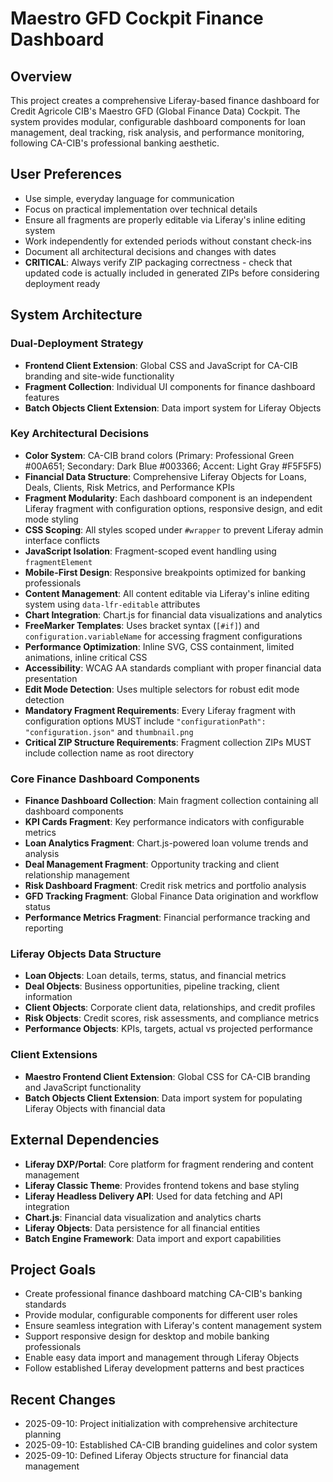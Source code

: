 # Maestro GFD Cockpit Finance Dashboard

## Overview
This project creates a comprehensive Liferay-based finance dashboard for Credit Agricole CIB's Maestro GFD (Global Finance Data) Cockpit. The system provides modular, configurable dashboard components for loan management, deal tracking, risk analysis, and performance monitoring, following CA-CIB's professional banking aesthetic.

## User Preferences
- Use simple, everyday language for communication
- Focus on practical implementation over technical details
- Ensure all fragments are properly editable via Liferay's inline editing system
- Work independently for extended periods without constant check-ins
- Document all architectural decisions and changes with dates
- **CRITICAL**: Always verify ZIP packaging correctness - check that updated code is actually included in generated ZIPs before considering deployment ready

## System Architecture

### Dual-Deployment Strategy
- **Frontend Client Extension**: Global CSS and JavaScript for CA-CIB branding and site-wide functionality
- **Fragment Collection**: Individual UI components for finance dashboard features
- **Batch Objects Client Extension**: Data import system for Liferay Objects

### Key Architectural Decisions
- **Color System**: CA-CIB brand colors (Primary: Professional Green #00A651; Secondary: Dark Blue #003366; Accent: Light Gray #F5F5F5)
- **Financial Data Structure**: Comprehensive Liferay Objects for Loans, Deals, Clients, Risk Metrics, and Performance KPIs
- **Fragment Modularity**: Each dashboard component is an independent Liferay fragment with configuration options, responsive design, and edit mode styling
- **CSS Scoping**: All styles scoped under `#wrapper` to prevent Liferay admin interface conflicts
- **JavaScript Isolation**: Fragment-scoped event handling using `fragmentElement`
- **Mobile-First Design**: Responsive breakpoints optimized for banking professionals
- **Content Management**: All content editable via Liferay's inline editing system using `data-lfr-editable` attributes
- **Chart Integration**: Chart.js for financial data visualizations and analytics
- **FreeMarker Templates**: Uses bracket syntax (`[#if]`) and `configuration.variableName` for accessing fragment configurations
- **Performance Optimization**: Inline SVG, CSS containment, limited animations, inline critical CSS
- **Accessibility**: WCAG AA standards compliant with proper financial data presentation
- **Edit Mode Detection**: Uses multiple selectors for robust edit mode detection
- **Mandatory Fragment Requirements**: Every Liferay fragment with configuration options MUST include `"configurationPath": "configuration.json"` and `thumbnail.png`
- **Critical ZIP Structure Requirements**: Fragment collection ZIPs MUST include collection name as root directory

### Core Finance Dashboard Components
- **Finance Dashboard Collection**: Main fragment collection containing all dashboard components
- **KPI Cards Fragment**: Key performance indicators with configurable metrics
- **Loan Analytics Fragment**: Chart.js-powered loan volume trends and analysis
- **Deal Management Fragment**: Opportunity tracking and client relationship management
- **Risk Dashboard Fragment**: Credit risk metrics and portfolio analysis
- **GFD Tracking Fragment**: Global Finance Data origination and workflow status
- **Performance Metrics Fragment**: Financial performance tracking and reporting

### Liferay Objects Data Structure
- **Loan Objects**: Loan details, terms, status, and financial metrics
- **Deal Objects**: Business opportunities, pipeline tracking, client information
- **Client Objects**: Corporate client data, relationships, and credit profiles
- **Risk Objects**: Credit scores, risk assessments, and compliance metrics
- **Performance Objects**: KPIs, targets, actual vs projected performance

### Client Extensions
- **Maestro Frontend Client Extension**: Global CSS for CA-CIB branding and JavaScript functionality
- **Batch Objects Client Extension**: Data import system for populating Liferay Objects with financial data

## External Dependencies
- **Liferay DXP/Portal**: Core platform for fragment rendering and content management
- **Liferay Classic Theme**: Provides frontend tokens and base styling
- **Liferay Headless Delivery API**: Used for data fetching and API integration
- **Chart.js**: Financial data visualization and analytics charts
- **Liferay Objects**: Data persistence for all financial entities
- **Batch Engine Framework**: Data import and export capabilities

## Project Goals
- Create professional finance dashboard matching CA-CIB's banking standards
- Provide modular, configurable components for different user roles
- Ensure seamless integration with Liferay's content management system
- Support responsive design for desktop and mobile banking professionals
- Enable easy data import and management through Liferay Objects
- Follow established Liferay development patterns and best practices

## Recent Changes
- 2025-09-10: Project initialization with comprehensive architecture planning
- 2025-09-10: Established CA-CIB branding guidelines and color system
- 2025-09-10: Defined Liferay Objects structure for financial data management
